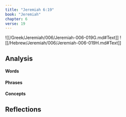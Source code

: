 ```yaml
---
title: "Jeremiah 6:19"
book: "Jeremiah"
chapter: 6
verse: 19
---
```

![[/Greek/Jeremiah/006/Jeremiah-006-019G.md#Text]]
![[/Hebrew/Jeremiah/006/Jeremiah-006-019H.md#Text]]

## Analysis

#### Words

#### Phrases

#### Concepts

## Reflections

